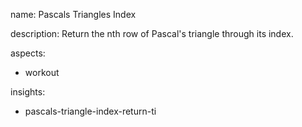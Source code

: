 name: Pascals Triangles Index

description: Return the nth row of Pascal's triangle through its index.

aspects:
  - workout

insights:
  - pascals-triangle-index-return-ti
